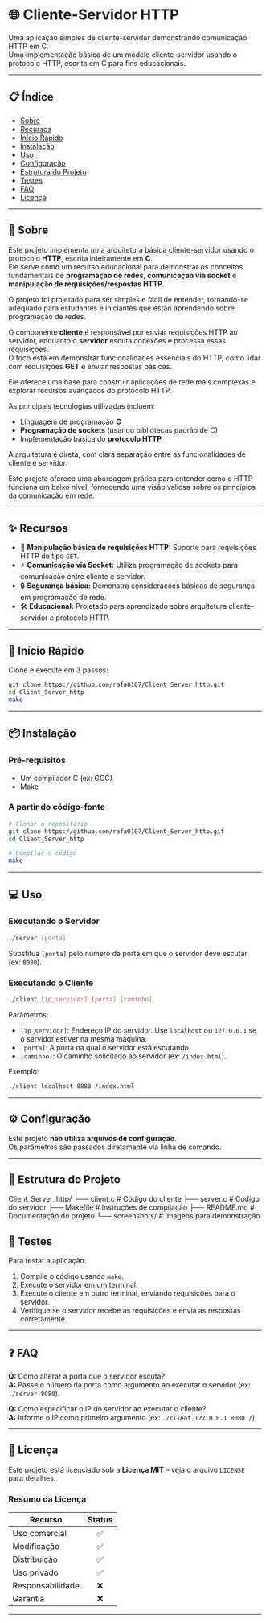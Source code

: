 # 🌐 Cliente-Servidor HTTP

Uma aplicação simples de cliente-servidor demonstrando comunicação HTTP em C.  
Uma implementação básica de um modelo cliente-servidor usando o protocolo HTTP, escrita em C para fins educacionais.

---

## 📋 Índice

- [Sobre](#sobre)
- [Recursos](#recursos)
- [Início Rápido](#início-rápido)
- [Instalação](#instalação)
- [Uso](#uso)
- [Configuração](#configuração)
- [Estrutura do Projeto](#estrutura-do-projeto)
- [Testes](#testes)
- [FAQ](#faq)
- [Licença](#licença)


---

## 🧩 Sobre

Este projeto implementa uma arquitetura básica cliente-servidor usando o protocolo **HTTP**, escrita inteiramente em **C**.  
Ele serve como um recurso educacional para demonstrar os conceitos fundamentais de **programação de redes**, **comunicação via socket** e **manipulação de requisições/respostas HTTP**.

O projeto foi projetado para ser simples e fácil de entender, tornando-se adequado para estudantes e iniciantes que estão aprendendo sobre programação de redes.

O componente **cliente** é responsável por enviar requisições HTTP ao servidor, enquanto o **servidor** escuta conexões e processa essas requisições.  
O foco está em demonstrar funcionalidades essenciais do HTTP, como lidar com requisições **GET** e enviar respostas básicas.

Ele oferece uma base para construir aplicações de rede mais complexas e explorar recursos avançados do protocolo HTTP.

As principais tecnologias utilizadas incluem:
- Linguagem de programação **C**
- **Programação de sockets** (usando bibliotecas padrão de C)
- Implementação básica do **protocolo HTTP**

A arquitetura é direta, com clara separação entre as funcionalidades de cliente e servidor.

Este projeto oferece uma abordagem prática para entender como o HTTP funciona em baixo nível, fornecendo uma visão valiosa sobre os princípios da comunicação em rede.

---

## ✨ Recursos

- 🎯 **Manipulação básica de requisições HTTP:** Suporte para requisições HTTP do tipo `GET`.
- ⚡ **Comunicação via Socket:** Utiliza programação de sockets para comunicação entre cliente e servidor.
- 🔒 **Segurança básica:** Demonstra considerações básicas de segurança em programação de rede.
- 🛠️ **Educacional:** Projetado para aprendizado sobre arquitetura cliente-servidor e protocolo HTTP.

---

## 🚀 Início Rápido

Clone e execute em 3 passos:

```bash
git clone https://github.com/rafa0107/Client_Server_http.git
cd Client_Server_http
make
```

---

## 📦 Instalação

### Pré-requisitos

- Um compilador C (ex: GCC)
- Make

### A partir do código-fonte

```bash
# Clonar o repositório
git clone https://github.com/rafa0107/Client_Server_http.git
cd Client_Server_http

# Compilar o código
make
```

---

## 💻 Uso

### Executando o Servidor

```bash
./server [porta]
```
Substitua `[porta]` pelo número da porta em que o servidor deve escutar (ex: `8080`).

### Executando o Cliente

```bash
./client [ip_servidor] [porta] [caminho]
```
Parâmetros:

- `[ip_servidor]`: Endereço IP do servidor. Use `localhost` ou `127.0.0.1` se o servidor estiver na mesma máquina.  
- `[porta]`: A porta na qual o servidor está escutando.  
- `[caminho]`: O caminho solicitado ao servidor (ex: `/index.html`).  

Exemplo:

```bash
./client localhost 8080 /index.html
```

---

## ⚙️ Configuração

Este projeto **não utiliza arquivos de configuração**.  
Os parâmetros são passados diretamente via linha de comando.

---

## 📁 Estrutura do Projeto

Client_Server_http/
├── client.c # Código do cliente
├── server.c # Código do servidor
├── Makefile # Instruções de compilação
├── README.md # Documentação do projeto
└── screenshots/ # Imagens para demonstração

## 🧪 Testes

Para testar a aplicação:

1. Compile o código usando `make`.  
2. Execute o servidor em um terminal.  
3. Execute o cliente em outro terminal, enviando requisições para o servidor.  
4. Verifique se o servidor recebe as requisições e envia as respostas corretamente.

---

## ❓ FAQ

**Q:** Como alterar a porta que o servidor escuta?  
**A:** Passe o número da porta como argumento ao executar o servidor (ex: `./server 8080`).

**Q:** Como especificar o IP do servidor ao executar o cliente?  
**A:** Informe o IP como primeiro argumento (ex: `./client 127.0.0.1 8080 /`).

---

## 📄 Licença

Este projeto está licenciado sob a **Licença MIT** – veja o arquivo `LICENSE` para detalhes.

### Resumo da Licença

| Recurso        | Status |
|----------------|:------:|
| Uso comercial  | ✅     |
| Modificação    | ✅     |
| Distribuição   | ✅     |
| Uso privado    | ✅     |
| Responsabilidade | ❌   |
| Garantia       | ❌     |

---


